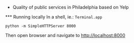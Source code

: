 * Quality of public services in Philadelphia based on Yelp

*** Running locally
In a shell, ie.: `Terminal.app`
```
python -m SimpleHTTPServer 8000
```

Then open browser and navigate to [http://localhost:8000](http://localhost:8000/www/)